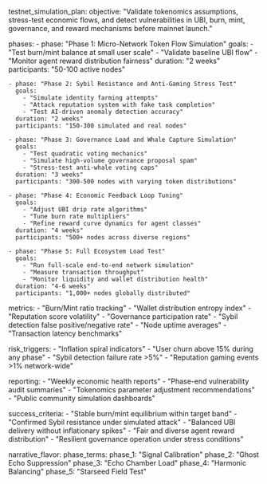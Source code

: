 testnet\_simulation\_plan: objective: "Validate tokenomics assumptions, stress-test economic flows, and detect vulnerabilities in UBI, burn, mint, governance, and reward mechanisms before mainnet launch."

phases: - phase: "Phase 1: Micro-Network Token Flow Simulation" goals: - "Test burn/mint balance at small user scale" - "Validate baseline UBI flow" - "Monitor agent reward distribution fairness" duration: "2 weeks" participants: "50-100 active nodes"

```
- phase: "Phase 2: Sybil Resistance and Anti-Gaming Stress Test"
  goals:
    - "Simulate identity farming attempts"
    - "Attack reputation system with fake task completion"
    - "Test AI-driven anomaly detection accuracy"
  duration: "2 weeks"
  participants: "150-300 simulated and real nodes"

- phase: "Phase 3: Governance Load and Whale Capture Simulation"
  goals:
    - "Test quadratic voting mechanics"
    - "Simulate high-volume governance proposal spam"
    - "Stress-test anti-whale voting caps"
  duration: "3 weeks"
  participants: "300-500 nodes with varying token distributions"

- phase: "Phase 4: Economic Feedback Loop Tuning"
  goals:
    - "Adjust UBI drip rate algorithms"
    - "Tune burn rate multipliers"
    - "Refine reward curve dynamics for agent classes"
  duration: "4 weeks"
  participants: "500+ nodes across diverse regions"

- phase: "Phase 5: Full Ecosystem Load Test"
  goals:
    - "Run full-scale end-to-end network simulation"
    - "Measure transaction throughput"
    - "Monitor liquidity and wallet distribution health"
  duration: "4-6 weeks"
  participants: "1,000+ nodes globally distributed"
```

metrics: - "Burn/Mint ratio tracking" - "Wallet distribution entropy index" - "Reputation score volatility" - "Governance participation rate" - "Sybil detection false positive/negative rate" - "Node uptime averages" - "Transaction latency benchmarks"

risk\_triggers: - "Inflation spiral indicators" - "User churn above 15% during any phase" - "Sybil detection failure rate >5%" - "Reputation gaming events >1% network-wide"

reporting: - "Weekly economic health reports" - "Phase-end vulnerability audit summaries" - "Tokenomics parameter adjustment recommendations" - "Public community simulation dashboards"

success\_criteria: - "Stable burn/mint equilibrium within target band" - "Confirmed Sybil resistance under simulated attack" - "Balanced UBI delivery without inflationary spikes" - "Fair and diverse agent reward distribution" - "Resilient governance operation under stress conditions"

narrative\_flavor: phase\_terms: phase\_1: "Signal Calibration" phase\_2: "Ghost Echo Suppression" phase\_3: "Echo Chamber Load" phase\_4: "Harmonic Balancing" phase\_5: "Starseed Field Test"

